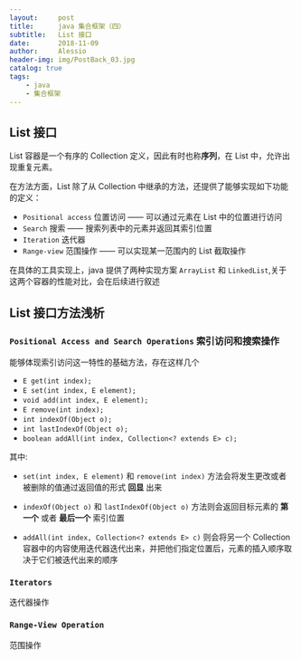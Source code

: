 ```yaml
---
layout:     post
title:      java 集合框架（四）
subtitle:   List 接口
date:       2018-11-09
author:     Alessio
header-img: img/PostBack_03.jpg
catalog: true
tags:
    - java
    - 集合框架
---
```


## List 接口

List 容器是一个有序的 Collection 定义，因此有时也称**序列**，在 List 中，允许出现重复元素。

在方法方面，List 除了从 Collection 中继承的方法，还提供了能够实现如下功能的定义：

- `Positional access` 位置访问 —— 可以通过元素在 List 中的位置进行访问
- `Search` 搜索 —— 搜索列表中的元素并返回其索引位置
- `Iteration` 迭代器
- `Range-view` 范围操作 —— 可以实现某一范围内的 List 截取操作

在具体的工具实现上，java 提供了两种实现方案 `ArrayList` 和 `LinkedList`,关于这两个容器的性能对比，会在后续进行叙述


## List 接口方法浅析

### `Positional Access and Search Operations` 索引访问和搜索操作

能够体现索引访问这一特性的基础方法，存在这样几个 

- `E get(int index);`
- `E set(int index, E element);`
- `void add(int index, E element);`
- `E remove(int index);`
- `int indexOf(Object o);`
- `int lastIndexOf(Object o);`
- `boolean addAll(int index, Collection<? extends E> c);`

其中:
- `set(int index, E element)` 和 `remove(int index)` 方法会将发生更改或者被删除的值通过返回值的形式 **回显** 出来

- `indexOf(Object o)` 和 `lastIndexOf(Object o)` 方法则会返回目标元素的 **第一个** 或者 **最后一个** 索引位置

- `addAll(int index, Collection<? extends E> c)` 则会将另一个 Collection 容器中的内容使用迭代器迭代出来，并把他们指定位置后，元素的插入顺序取决于它们被迭代出来的顺序
### `Iterators`
迭代器操作
### `Range-View Operation`
范围操作